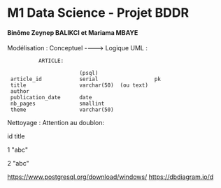 # M1 Data Science - Projet BDDR

#### Binôme Zeynep BALIKCI et Mariama MBAYE


Modélisation : Conceptuel ----> Logique
UML :

              ARTICLE:          

                           (psql)                 
     article_id            serial                  pk
     title                 varchar(50)  (ou text)  
     author                                       
     publication_date      date                    
     nb_pages              smallint                
     theme                 varchar(50)             


Nettoyage : Attention au doublon:

id     title

1      "abc"

2      "abc"


https://www.postgresql.org/download/windows/
https://dbdiagram.io/d
